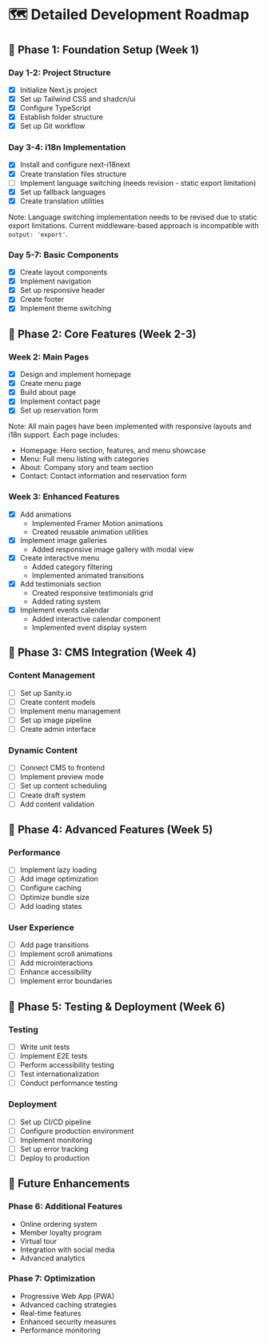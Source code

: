 # 🗺️ Detailed Development Roadmap

## 📅 Phase 1: Foundation Setup (Week 1)

### Day 1-2: Project Structure
- [x] Initialize Next.js project
- [x] Set up Tailwind CSS and shadcn/ui
- [x] Configure TypeScript
- [x] Establish folder structure
- [x] Set up Git workflow

### Day 3-4: i18n Implementation
- [x] Install and configure next-i18next
- [x] Create translation files structure
- [ ] Implement language switching (needs revision - static export limitation)
- [x] Set up fallback languages
- [x] Create translation utilities

Note: Language switching implementation needs to be revised due to static export limitations. Current middleware-based approach is incompatible with `output: 'export'`.

### Day 5-7: Basic Components
- [x] Create layout components
- [x] Implement navigation
- [x] Set up responsive header
- [x] Create footer
- [x] Implement theme switching

## 📅 Phase 2: Core Features (Week 2-3)

### Week 2: Main Pages
- [x] Design and implement homepage
- [x] Create menu page
- [x] Build about page
- [x] Implement contact page
- [x] Set up reservation form

Note: All main pages have been implemented with responsive layouts and i18n support. Each page includes:
- Homepage: Hero section, features, and menu showcase
- Menu: Full menu listing with categories
- About: Company story and team section
- Contact: Contact information and reservation form

### Week 3: Enhanced Features
- [x] Add animations
  - Implemented Framer Motion animations
  - Created reusable animation utilities
- [x] Implement image galleries
  - Added responsive image gallery with modal view
- [x] Create interactive menu
  - Added category filtering
  - Implemented animated transitions
- [x] Add testimonials section
  - Created responsive testimonials grid
  - Added rating system
- [x] Implement events calendar
  - Added interactive calendar component
  - Implemented event display system

## 📅 Phase 3: CMS Integration (Week 4)

### Content Management
- [ ] Set up Sanity.io
- [ ] Create content models
- [ ] Implement menu management
- [ ] Set up image pipeline
- [ ] Create admin interface

### Dynamic Content
- [ ] Connect CMS to frontend
- [ ] Implement preview mode
- [ ] Set up content scheduling
- [ ] Create draft system
- [ ] Add content validation

## 📅 Phase 4: Advanced Features (Week 5)

### Performance
- [ ] Implement lazy loading
- [ ] Add image optimization
- [ ] Configure caching
- [ ] Optimize bundle size
- [ ] Add loading states

### User Experience
- [ ] Add page transitions
- [ ] Implement scroll animations
- [ ] Add microinteractions
- [ ] Enhance accessibility
- [ ] Implement error boundaries

## 📅 Phase 5: Testing & Deployment (Week 6)

### Testing
- [ ] Write unit tests
- [ ] Implement E2E tests
- [ ] Perform accessibility testing
- [ ] Test internationalization
- [ ] Conduct performance testing

### Deployment
- [ ] Set up CI/CD pipeline
- [ ] Configure production environment
- [ ] Implement monitoring
- [ ] Set up error tracking
- [ ] Deploy to production

## 🎯 Future Enhancements

### Phase 6: Additional Features
- Online ordering system
- Member loyalty program
- Virtual tour
- Integration with social media
- Advanced analytics

### Phase 7: Optimization
- Progressive Web App (PWA)
- Advanced caching strategies
- Real-time features
- Enhanced security measures
- Performance monitoring